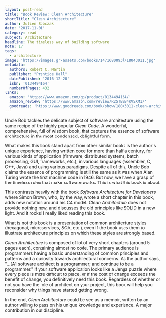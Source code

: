 ```yaml
---
layout: post-read
title: "Book Review: Clean Architecture"
shortTitle: "Clean Architecture"
author: Julien Sobczak
date: '2017-11-01'
category: read
subject: Architecture
headline: The timeless way of building software
note: 17
tags:
  - architecture
image: 'https://images.gr-assets.com/books/1471680093l/18043011.jpg'
metadata:
  authors: Robert C. Martin
  publisher: "Prentice Hall"
  datePublished: '2016-12-20'
  isbn: '0134494164'
  numberOfPages: 432
links:
  amazon: 'https://www.amazon.com/gp/product/0134494164/'
  amazon_review: 'https://www.amazon.com/review/R2STBVB4KVSXM1/'
  goodreads: 'https://www.goodreads.com/book/show/18043011-clean-architecture'
---
```


Uncle Bob tackles the delicate subject of software architecture using the same recipe of the highly popular *Clean Code*. A wonderful, comprehensive, full of wisdom book, that captures the essence of software architecture in the most condensed, delightful form.

What makes this book stand apart from other similar books is the author's unique experience, having written code for more than half a century, for various kinds of application (firmware, distributed systems, batch processing, GUI, frameworks, etc.), in various languages (assembler, C, C++, Java) and using various paradigms. Despite all of this, Uncle Bob claims the essence of programming is still the same as it was when Alan Turing wrote the first machine code in 1946. But now, we have a grasp of the timeless rules that make software works. This is what this book is about.

This contrasts heavily with the book *Software Architecture for Developers* where Simon Brown, who, by the way, wrote a short chapter in this book, adds new notation around his C4 model. *Clean Architecture* does not provide nothing new, and discusses the old principles like SOLID in a new light. And it rocks! I really liked reading this book.   

What is not this book is a presentation of common architecture styles (hexagonal, microservices, SOA, etc.), even if the book uses them to illustrate architecture principles on which these styles are strongly based.

*Clean Architecture* is composed of lot of very short chapters (around 5 pages each), containing almost no code. The primary audience is programmers having a basic understanding of common principles and patterns and a curiosity towards architectural concerns. As the author says, "...[A] software architect is a programmer; and continue to be a programmer." If your software application looks like a Jenga puzzle where every piece is more difficult to place, or if the cost of change exceeds the benefit of change, you definitively need this book. Regardless of whether or not you have the role of architect on your project, this book will help you reconsider why things have started getting wrong.

In the end, *Clean Architecture* could be see as a memoir, written by an author willing to pass on his unique knowledge and experience. A major contribution in our discipline.
